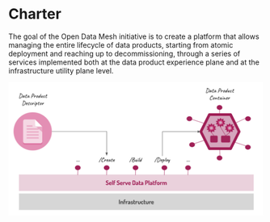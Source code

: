 # Charter

The goal of the Open Data Mesh initiative is to create a platform that allows managing the entire lifecycle of data products, starting from atomic deployment and reaching up to decommissioning, through a series of services implemented both at the data product experience plane and at the infrastructure utility plane level.

![Overview](../images/platform-overview.png)